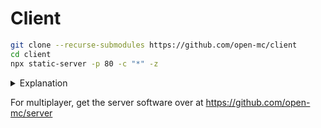 # Client
```sh
git clone --recurse-submodules https://github.com/open-mc/client
cd client
npx static-server -p 80 -c "*" -z
```

<details>
<summary>Explanation</summary>

`git clone --recurse-submodules https://github.com/open-mc/client` - Clone this repository into a local folder (download the client) using the popular version control system `git`.

`cd client` - Change directory to this new folder.

`npx static-server -p 80 -z` - Start a static HTTP server to make the folder's content available on http://localhost.
- `-p 80` specifies port 80 which is the default for HTTP
- `-z` disables caching so file changes are available immediately.
</details>

For multiplayer, get the server software over at https://github.com/open-mc/server